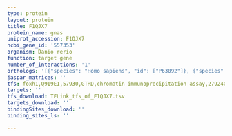 ```yaml
---
type: protein
layout: protein
title: F1QJX7
protein_name: gnas
uniprot_accession: F1QJX7
ncbi_gene_id: '557353'
organism: Danio rerio
function: target gene
number_of_interactions: '1'
orthologs: '[{"species": "Homo sapiens", "id": ["P63092"]}, {"species": "Mus musculus", "id": ["P63094"]}, {"species": "Drosophila melanogaster", "id": ["<a href=\"/protein/p20354\">P20354</a>"]}, {"species": "Caenorhabditis elegans", "id": ["<a href=\"/protein/q7kpv0\">Q7KPV0</a>"]}]'
jaspar_matrices: ''
tfs: foxh1,Q9I9E1,57930,GTRD,chromatin immunoprecipitation assay,27924024%5Buid%5D,No
targets: ''
tfs_download: TFLink_tfs_of_F1QJX7.tsv
targets_download: ''
bindingSites_download: ''
binding_sites_ls: ''

---
```

